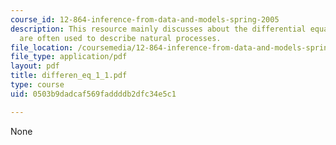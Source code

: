 ```yaml
---
course_id: 12-864-inference-from-data-and-models-spring-2005
description: This resource mainly discusses about the differential equations which
  are often used to describe natural processes.
file_location: /coursemedia/12-864-inference-from-data-and-models-spring-2005/0503b9dadcaf569faddddb2dfc34e5c1_differen_eq_1_1.pdf
file_type: application/pdf
layout: pdf
title: differen_eq_1_1.pdf
type: course
uid: 0503b9dadcaf569faddddb2dfc34e5c1

---
```

None